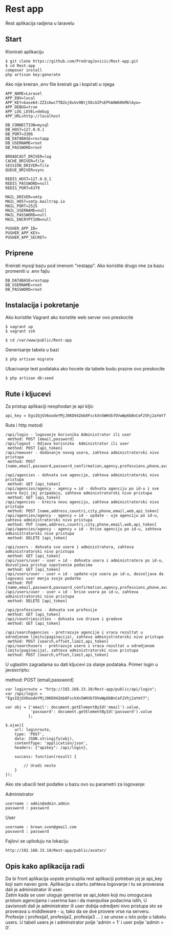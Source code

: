 # Rest app

Rest aplikacija radjena u laravelu

## Start

Klonirati aplikaciju

```
$ git clone https://github.com/PredragJovicic/Rest-app.git
$ cd Rest-app
composer install
php artisan key:generate
```

Ako nije kreiran ,env file kreirati ga i kopirati u njega

```
APP_NAME=Laravel
APP_ENV=local
APP_KEY=base64:ZZIs6wcTTBZoj8xUv9Btj5OcGIPsEPhA8W60kMblAyo=
APP_DEBUG=true
APP_LOG_LEVEL=debug
APP_URL=http://localhost

DB_CONNECTION=mysql
DB_HOST=127.0.0.1
DB_PORT=3306
DB_DATABASE=restapp
DB_USERNAME=root
DB_PASSWORD=root

BROADCAST_DRIVER=log
CACHE_DRIVER=file
SESSION_DRIVER=file
QUEUE_DRIVER=sync

REDIS_HOST=127.0.0.1
REDIS_PASSWORD=null
REDIS_PORT=6379

MAIL_DRIVER=smtp
MAIL_HOST=smtp.mailtrap.io
MAIL_PORT=2525
MAIL_USERNAME=null
MAIL_PASSWORD=null
MAIL_ENCRYPTION=null

PUSHER_APP_ID=
PUSHER_APP_KEY=
PUSHER_APP_SECRET=
```

## Priprene

Kreirati mysql bazu pod imenom "restapp".
Ako koristite drugo ime za bazu promeniti u .env fajlu

```
DB_DATABASE=restapp
DB_USERNAME=root
DB_PASSWORD=root
```

## Instalacija i pokretanje

Ako koristite Vagrant ako koristite web server ovo preskocite

```
$ vagrant up
$ vagrant ssh

$ cd /var/www/public/Rest-app
```

Generisanje tabela u bazi

```
$ php artisan migrate
```

Ubacivanje test podataka ako hocete da tabele budu prazne ovo preskocite

```
$ php artisan db:seed
```

## Rute i kljucevi

Za pristup aplikaciji neophodan je api kljic

```
api_key = EgsIQjGV6oodeYMjJ0KD94Zmb8FsckXn5WHVb7OVwWp6bBnCeF2Vhj2aYmY7
```

Rute i http metodi 

```
/api/login - logovanje korisnika Administrator ili user
 method: POST [email,password] 
/api/logout - Odjava korisnika  Administrator ili user 
 method: POST [api_token] 
/api/newuser - dodavanje novog usera, zahteva administratorski nivo pristupa 
 method: POST [name,email,password,password_confirmation,agency,professions,phone,avatar,api_token] 
  
/api/agencies - dohvata sve agencije, zahteva administratorski nivo pristupa
 method: GET [api_token] 
/api/agencies/agency - agency = id - dohvata agenciju po id-u i sve usere koji joj pripadaju, zahteva administratorski nivo pristupa 
 method: GET [api_token] 
/api/agencies - kreira novu agenciju, zahteva administratorski nivo pristupa 
 method: POST [name,address,countri,city,phone,email,web,api_token] 
/api/agencies/agency - agency = id - update - uje agenciju po id-u, zahteva administratorski nivo pristupa 
 method: PUT [name,address,countri,city,phone,email,web,api_token] 
/api/agencies/agency - agency = id - brise agenciju po id-u, zahteva administratorski nivo pristupa 
 method: DELETE [api_token] 
  
/api/users - dohvata sve usere i administratora, zahteva administratorski nivo pristupa 
 method: GET [api_token] 
/api/users/user - user = id - dohvata usera i administratora po id-u, dozvoljava pristup sopstvenim podacima 
 method: GET [api_token] 
/api/users/user - user = id - update-uje usera po id-u, dozvoljava da logovani user menja svoje podatke 
 method: PUT [name,email,password,password_confirmation,agency,professions,phone,avatar,api_token] 
/api/users/user - user = id - brise usera po id-u, zahteva administratorski nivo pristupa 
 method: DELETE [api_token] 
  
/api/professions - dohvata sve profesije 
 method: GET [api_token] 
/api/countriescities - dohvata sve drzave i gradove 
 method: GET [api_token] 
 
/api/searchagencies - pretrazuje agencije i vraca rezultat u odredjenom limitu(paginacija), zahteva administratorski nivo pristupa 
 method: POST [search,offset,limit,api_token] 
/api/searchusers - pretrazuje usere i vraca rezultat u odredjenom limitu(paginacija), zahteva administratorski nivo pristupa 
 method: POST [search,offset,limit,api_token] 
```  
  
U uglastim zagradama su dati kljucevi za slanje podataka. Primer login u javascriptu:

method: POST [email,password] 

```
var loginroute = "http://192.168.33.10/Rest-app/public/api/login";
var /api/login = "EgsIQjGV6oodeYMjJ0KD94Zmb8FsckXn5WHVb7OVwWp6bBnCeF2Vhj2aYmY7";

var obj = {'email': document.getElementById('email').value,
		   'password': document.getElementById('password').value
		  };

$.ajax({
    url: loginroute,
    type: 'POST',
	data: JSON.stringify(obj),
	contentType: 'application/json',
	headers: {"apikey": /api/login},
	
    success: function(result) {
			
		// Uradi nesto
    }
});
```
  
Ako ste ubacili test podatke u bazu ovo su parametri za logovanje:

Administrator  

```
username : admin@admin.admin
password : password
```

User

```
username : brown.sven@gmail.com
password : password
```

Fajlovi se uploduju na lokaciju

```
http://192.168.33.10/Rest-app/public/avatar/
```
 
## Opis kako aplikacija radi

Da bi front aplikacija uopste pristupila rest aplikaciji potreban joj je api_key koji sam naveo gore.
Aplikacija u startu zahteva logovanje i tu se proverava dali je administrator ili user.  
Zatim kada se user uloguje generise se api_token koji mu omogucava pristum agencijama i userima kao i da manipulise podacima 
istih, U zavisnosti dali je administrator ili user dobija odredjeni nivo pristupa sto se proverava u middleware - u, tako da se 
dve provere vrse na serveru. Profesije ( profesija1, profesija2, profesija3 ... ) se unose u isto polje u tabelu users.
U tabeli users je i adminstrator polje 'admin = 1' i user polje 'admin = 0'.

